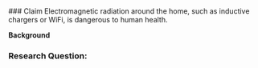 <br/>

<br/>
### Claim
Electromagnetic radiation around the home, such as inductive chargers or WiFi, is dangerous to human health.

**Background**
### Research Question:
